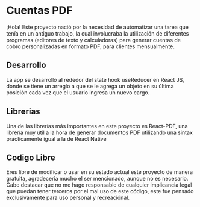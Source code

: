 # Cuentas PDF
¡Hola! Este proyecto nació por la necesidad de automatizar una tarea que tenía en un antiguo trabajo, la cual involucraba la utilización de diferentes programas (editores de texto y calculadoras) para generar cuentas de cobro personalizadas en formato PDF, para clientes mensualmente.  
## Desarrollo
La app se desarrolló al rededor del state hook useReducer en React JS, donde se tiene un arreglo a que se le agrega un objeto en su última posición cada vez que el usuario ingresa un nuevo cargo.
## Librerias
Una de las librerías más importantes en este proyecto es React-PDF, una librería muy útil a la hora de generar documentos PDF utilizando una sintax prácticamente igual a la de React Native
## Codigo Libre
Eres libre de modificar o usar en su estado actual este proyecto de manera gratuita, agradecería mucho el ser mencionado, aunque no es necesario. Cabe destacar que no me hago responsable de cualquier implicancia legal que puedan tener terceros por el mal uso de este código, este fue pensado exclusivamente para uso personal y recreaciónal.  
